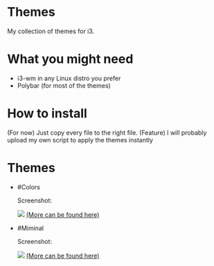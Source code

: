 # Themes

My collection of themes for i3. 

# What you might need

- i3-wm in any Linux distro you prefer
- Polybar (for most of the themes)

# How to install 

(For now) Just copy every file to the right file. 
(Feature) I will probably upload my own script to apply the themes instantly

# Themes
- #Colors
  
  Screenshot:

  <img src="http://i.imgur.com/ZUEzkiT.png">
  <a href="http://imgur.com/a/ub0Jl">(More can be found here)</a>

- #Miminal

  Screenshot:
  
  <img src="http://i.imgur.com/aaosiZ2.png">
  <a href="http://imgur.com/gallery/bZHDF">(More can be found here)</a>
